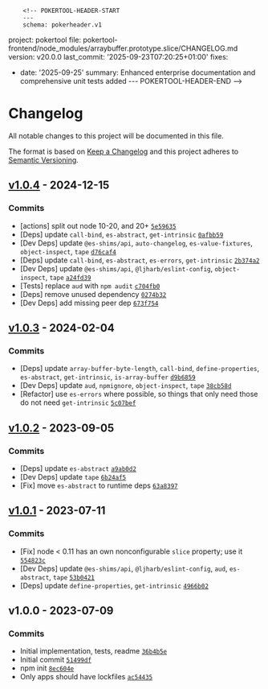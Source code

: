         <!-- POKERTOOL-HEADER-START
        ---
        schema: pokerheader.v1
project: pokertool
file: pokertool-frontend/node_modules/arraybuffer.prototype.slice/CHANGELOG.md
version: v20.0.0
last_commit: '2025-09-23T07:20:25+01:00'
fixes:
- date: '2025-09-25'
  summary: Enhanced enterprise documentation and comprehensive unit tests added
        ---
        POKERTOOL-HEADER-END -->
# Changelog

All notable changes to this project will be documented in this file.

The format is based on [Keep a Changelog](https://keepachangelog.com/en/1.0.0/)
and this project adheres to [Semantic Versioning](https://semver.org/spec/v2.0.0.html).

## [v1.0.4](https://github.com/es-shims/ArrayBuffer.prototype.slice/compare/v1.0.3...v1.0.4) - 2024-12-15

### Commits

- [actions] split out node 10-20, and 20+ [`5e59635`](https://github.com/es-shims/ArrayBuffer.prototype.slice/commit/5e59635c948994b613c544b4e94fe93536d6b213)
- [Deps] update `call-bind`, `es-abstract`, `get-intrinsic` [`0afbb59`](https://github.com/es-shims/ArrayBuffer.prototype.slice/commit/0afbb5942574055a8a3afdf0f69f60313e3f1af2)
- [Dev Deps] update `@es-shims/api`, `auto-changelog`, `es-value-fixtures`, `object-inspect`, `tape` [`d76caf4`](https://github.com/es-shims/ArrayBuffer.prototype.slice/commit/d76caf4880ef358cf5384a6eb29d0f2f67e4d3a8)
- [Deps] update `call-bind`, `es-abstract`, `es-errors`, `get-intrinsic` [`2b374a2`](https://github.com/es-shims/ArrayBuffer.prototype.slice/commit/2b374a2d4078d9122ac30bdecd8a8fae740aa74c)
- [Dev Deps] update `@es-shims/api`, `@ljharb/eslint-config`, `object-inspect`, `tape` [`a24fd39`](https://github.com/es-shims/ArrayBuffer.prototype.slice/commit/a24fd39370d891ea3439f9d7a1c42183c0aa1bf7)
- [Tests] replace `aud` with `npm audit` [`c704fb0`](https://github.com/es-shims/ArrayBuffer.prototype.slice/commit/c704fb0b1651ceb56b609a5b4646a993fc868219)
- [Deps] remove unused dependency [`0274b32`](https://github.com/es-shims/ArrayBuffer.prototype.slice/commit/0274b32ab1d345fbf70745a79dd7a44f844179bb)
- [Dev Deps] add missing peer dep [`673f754`](https://github.com/es-shims/ArrayBuffer.prototype.slice/commit/673f754797dd0c40801cca2f32ff08b372448c6b)

## [v1.0.3](https://github.com/es-shims/ArrayBuffer.prototype.slice/compare/v1.0.2...v1.0.3) - 2024-02-04

### Commits

- [Deps] update `array-buffer-byte-length`, `call-bind`, `define-properties`, `es-abstract`, `get-intrinsic`, `is-array-buffer` [`d9b6859`](https://github.com/es-shims/ArrayBuffer.prototype.slice/commit/d9b68591ff509613d0dfc4036539ba4e0dc34931)
- [Dev Deps] update `aud`, `npmignore`, `object-inspect`, `tape` [`38cb58d`](https://github.com/es-shims/ArrayBuffer.prototype.slice/commit/38cb58dfa3f3c8b11bfb2144f8e7cc74dd461f5e)
- [Refactor] use `es-errors` where possible, so things that only need those do not need `get-intrinsic` [`5c07bef`](https://github.com/es-shims/ArrayBuffer.prototype.slice/commit/5c07befd134cae93ad5f9ab307ff67691ff5155b)

## [v1.0.2](https://github.com/es-shims/ArrayBuffer.prototype.slice/compare/v1.0.1...v1.0.2) - 2023-09-05

### Commits

- [Deps] update `es-abstract` [`a9ab0d2`](https://github.com/es-shims/ArrayBuffer.prototype.slice/commit/a9ab0d2551bb301b740e333ea3795fad23fcbe40)
- [Dev Deps] update `tape` [`6b24af5`](https://github.com/es-shims/ArrayBuffer.prototype.slice/commit/6b24af585dc9176c8ac3fd482cb1d5257e550a09)
- [Fix] move `es-abstract` to runtime deps [`63a8397`](https://github.com/es-shims/ArrayBuffer.prototype.slice/commit/63a8397623d7749856f6392ae93bf87152c3916c)

## [v1.0.1](https://github.com/es-shims/ArrayBuffer.prototype.slice/compare/v1.0.0...v1.0.1) - 2023-07-11

### Commits

- [Fix] node &lt; 0.11 has an own nonconfigurable `slice` property; use it [`554823c`](https://github.com/es-shims/ArrayBuffer.prototype.slice/commit/554823c92ce16d6b7184a7d0ccfe315b663584d7)
- [Dev Deps] update `@es-shims/api`, `@ljharb/eslint-config`, `aud`, `es-abstract`, `tape` [`53b0421`](https://github.com/es-shims/ArrayBuffer.prototype.slice/commit/53b04217048c645306597e2cfc55adb69c384146)
- [Deps] update `define-properties`, `get-intrinsic` [`4966b02`](https://github.com/es-shims/ArrayBuffer.prototype.slice/commit/4966b02bc25ac006709b29ca370b9f6e159f723a)

## v1.0.0 - 2023-07-09

### Commits

- Initial implementation, tests, readme [`36b4b5e`](https://github.com/es-shims/ArrayBuffer.prototype.slice/commit/36b4b5eedfa225c3086e9453b9db0088c299640a)
- Initial commit [`51499df`](https://github.com/es-shims/ArrayBuffer.prototype.slice/commit/51499dfac7d8c67c2928cb47363a4de7ff17904a)
- npm init [`8ec604e`](https://github.com/es-shims/ArrayBuffer.prototype.slice/commit/8ec604e7d3ef8d4c27376b09645f779c2244b08f)
- Only apps should have lockfiles [`ac54435`](https://github.com/es-shims/ArrayBuffer.prototype.slice/commit/ac54435161d4415e2122e3a682499f3a6df2f6de)
